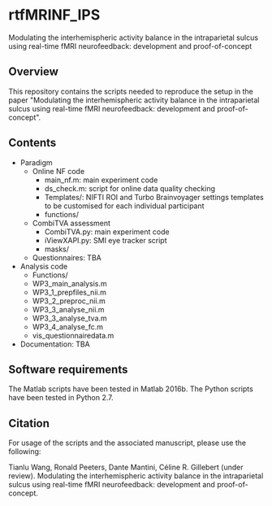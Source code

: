 # rtfMRINF_IPS
 Modulating the interhemispheric activity balance in the intraparietal sulcus using real-time fMRI neurofeedback: development and proof-of-concept

## Overview 

This repository contains the scripts needed to reproduce the setup in the paper "Modulating the interhemispheric activity balance in the intraparietal sulcus using real-time fMRI neurofeedback: development and proof-of-concept".

## Contents

* Paradigm
  * Online NF code
    * main_nf.m: main experiment code
    * ds_check.m: script for online data quality checking
    * Templates/: NIFTI ROI and Turbo Brainvoyager settings templates to be customised for each individual participant 
    * functions/
  * CombiTVA assessment
    * CombiTVA.py: main experiment code
    * iViewXAPI.py: SMI eye tracker script
    * masks/
  * Questionnaires: TBA
* Analysis code
  * Functions/
  * WP3_main_analysis.m
  * WP3_1_prepfiles_nii.m
  * WP3_2_preproc_nii.m
  * WP3_3_analyse_nii.m
  * WP3_3_analyse_tva.m
  * WP3_4_analyse_fc.m
  * vis_questionnairedata.m
* Documentation: TBA

## Software requirements

The Matlab scripts have been tested in Matlab 2016b. The Python scripts have been tested in Python 2.7. 

## Citation

For usage of the scripts and the associated manuscript, please use the following:

Tianlu Wang, Ronald Peeters, Dante Mantini, Céline R. Gillebert (under review). Modulating the interhemispheric activity balance in the intraparietal sulcus using real-time fMRI neurofeedback: development and proof-of-concept. 
